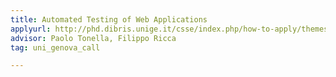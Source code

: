 ```yaml
---
title: Automated Testing of Web Applications 
applyurl: http://phd.dibris.unige.it/csse/index.php/how-to-apply/themes/research-projects#ricca
advisor: Paolo Tonella, Filippo Ricca
tag: uni_genova_call

---
```

